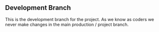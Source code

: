 Development Branch
------------------
This is the development branch for the project. As we know as coders we never make changes in the main
production / project branch.